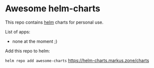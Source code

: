 # Awesome helm-charts

This repo contains [helm](https://helm.sh) charts for personal use.

List of apps:

- none at the moment ;)

Add this repo to helm:

  `helm repo add awesome-charts` <https://helm-charts.markus.zone/charts>
